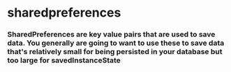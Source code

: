 # sharedpreferences

<h3>SharedPreferences are key value pairs that are used to save data. You generally are going to want to use these to save data that's relatively small for being persisted in your database but too large for savedInstanceState</h3>
